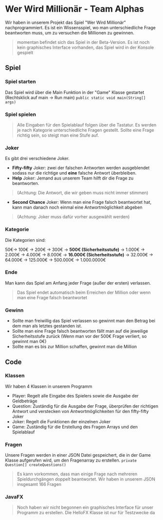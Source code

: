 # Wer Wird Millionär - Team Alphas
Wir haben in unserem Projekt das Spiel "Wer Wird Millionär" nachprogrammiert.
Es ist ein Wissensspiel, wo man unterschiedliche Frage beantworten muss, um zu versuchen die Millionen zu gewinnen.
> momentan befindet sich das Spiel in der Beta-Version.
> Es ist noch kein graphisches Interface vorhanden, das Spiel wird in der Konsole gespielt

## Spiel
### Spiel starten
Das Spiel wird über die Main Funktion in der "Game" Klasse gestartet (Rechtsklick auf main -> Run main)
`public static void main(String[] args)`

### Spiel spielen
> Alle Eingaben für den Spielablauf folgen über die Tastatur. 
Es werden je nach Kategorie unterschiedliche Fragen gestellt.
Sollte eine Frage richtig sein, so steigt man eine Stufe auf.

### Joker
Es gibt drei verschiedene Joker.
- **Fifty-fifty** Joker: zwei der falschen Antworten werden ausgeblendet sodass nur die richtige und **eine** falsche Antwort überbleiben.
- **Help** Joker: Jemand aus unserem Team hilft dir die Frage zu beantworten. 
> (Achtung: Die Antwort, die wir geben muss nicht immer stimmen)
- **Second Chance** Joker: Wenn man eine Frage falsch beantwortet hat, kann man danach noch einmal eine Antwortmöglichkeit abgeben
> (Achtung: Joker muss dafür vorher ausgewählt werden)

### Kategorie
Die Kategorien sind:

50€-> 100€ -> 200€ -> 300€ -> **500€ (Sicherheitsstufe)** -> 1.000€ -> 2.000€ -> 4.000€ -> 8.000€ -> **16.000€ (Sicherheitsstufe)** -> 32.000€ -> 64.000€ -> 125.000€ -> 500.000€ -> 1.000.0000€

### Ende
Man kann das Spiel am Anfang jeder Frage (außer der ersten) verlassen.
> Das Spiel endet automatisch beim Erreichen der Million oder wenn man eine Frage falsch beantwortet

### Gewinn
- Sollte man freiwillig das Spiel verlassen so gewinnt man den Betrag bei dem man als letztes gestanden ist.
- Sollte man eine Frage falsch beantworten fällt man auf die jeweilige Sicherheitsstufe zurück (Wenn man vor der 500€ Frage verliert, so gewinnt man 0€)
- Sollte man es bis zur Million schaffen, gewinnt man die Million

## Code
### Klassen
Wir haben 4 Klassen in unserem Programm
- Player: Regelt alle Eingabe des Spielers sowie die Ausgabe der Geldbeträge
- Question: Zuständig für die Ausgabe der Frage, überprüfen der richtigen Antwort und verstecken von Antwortmöglichkeiten für den fifty-fifty Joker
- Joker: Regelt die Funktionen der einzelnen Joker
- Game: Zuständig für die Erstellung des Fragen Arrays und den Spielablauf

### Fragen
Unsere Fragen werden in einer JSON Datei gespeichert, die in der Game Klasse aufgerufen wird, um den Fragenarray zu erstellen. `private Question[] createQuestions()`
> Es kann vorkommen, dass man einige Frage nach mehreren Spieldurchgängen doppelt beantwortet. Wir haben in unserem JSON insgesamt 166 Fragen

### JavaFX
> Noch haben wir nicht begonnen ein graphisches Interface für unser Programm zu erstellen. Die HelloFX Klasse ist nur für Testzwecke da
